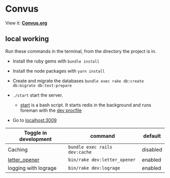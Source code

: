 # Convus

View it: **[Convus.org](https://www.convus.org/)**

## local working

Run these commands in the terminal, from the directory the project is in.

- Install the ruby gems with `bundle install`

- Install the node packages with `yarn install`

- Create and migrate the databases `bundle exec rake db:create db:migrate db:test:prepare`

- `./start` start the server.

  - [start](start) is a bash script. It starts redis in the background and runs foreman with the [dev procfile](Procfile_development)

- Go to [localhost:3009](http://localhost:3009)

| Toggle in development | command                      | default  |
| ---------             | -------                      | -------  |
| Caching               | `bundle exec rails dev:cache`| disabled |
| [letter_opener][]     | `bin/rake dev:letter_opener` | enabled  |
| logging with lograge  | `bin/rake dev:lograge`       | enabled  |

[letter_opener]: https://github.com/ryanb/letter_opener

